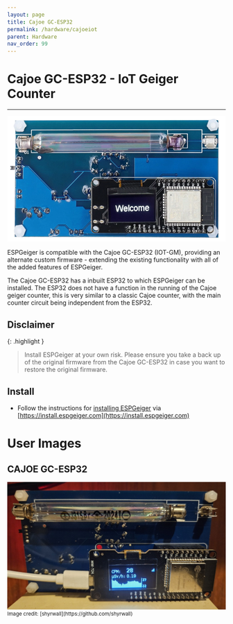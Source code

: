 ```yaml
---
layout: page
title: Cajoe GC-ESP32
permalink: /hardware/cajoeiot
parent: Hardware
nav_order: 99
---
```

<style>
#espghwimg {
  max-height: 300px;
}
.espghwimg {
  max-height: 300px;
}
</style>

# Cajoe GC-ESP32 - IoT Geiger Counter

---

<img id="espghwimg" src="img/cajoeiot.png" alt="Cajoe GC-ESP32 - IoT Geiger Counter">

ESPGeiger is compatible with the Cajoe GC-ESP32 (IOT-GM), providing an alternate custom firmware - extending the existing functionality with all of the added features of ESPGeiger.

The Cajoe GC-ESP32 has a inbuilt ESP32 to which ESPGeiger can be installed. The ESP32 does not have a function in the running of the Cajoe geiger counter, this is very similar to a classic Cajoe counter, with the main counter circuit being independent from the ESP32.

## Disclaimer

{: .highlight }

>Install ESPGeiger at your own risk. Please ensure you take a back up of the original firmware from the Cajoe GC-ESP32 in case you want to restore the original firmware.

## Install

- Follow the instructions for [installing ESPGeiger](/install/webinstaller) via [https://install.espgeiger.com](https://install.espgeiger.com)

# User Images

## CAJOE GC-ESP32
<img class="espghwimg" src="img/cajoeiot-shyrwall.jpg" alt="Cajoe GC-ESP32">
<br/><sup>Image credit: [shyrwall](https://github.com/shyrwall)</sup>
